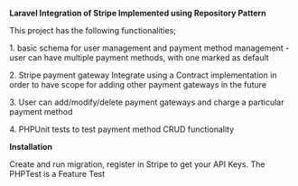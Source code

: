 <b>Laravel Integration of Stripe Implemented using Repository Pattern</b>

<p>This project has the following functionalities;</p>

<p>1. basic schema for user management and payment method management - user can have multiple payment methods, with one marked as default</p>

<p>2.  Stripe payment gateway Integrate using a Contract implementation in order to have scope for adding other payment gateways in the future</p>

<p>3. User can add/modify/delete payment gateways and charge a particular payment method</p>

<p>4. PHPUnit tests to test payment method CRUD functionality  </p>

</p><b>Installation</b></p>
</p>Create and run migration, register in Stripe to get your API Keys. The PHPTest is a Feature Test</p>
